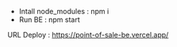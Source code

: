 - Intall node_modules : npm i
- Run BE : npm start

URL Deploy : https://point-of-sale-be.vercel.app/
